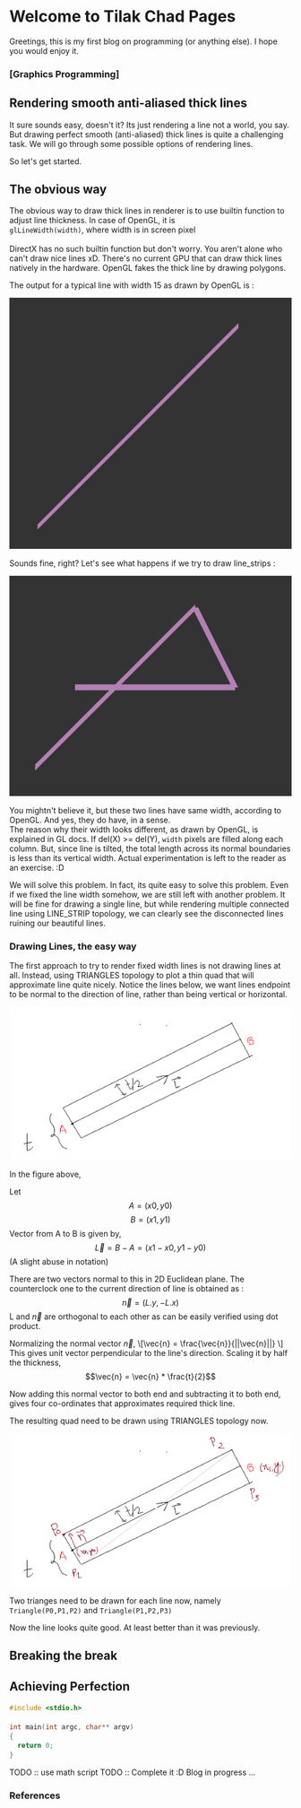 # Welcome to Tilak Chad Pages

Greetings, this is my first blog on programming (or anything else). I hope you would enjoy it.

### [Graphics Programming] 
## Rendering smooth anti-aliased thick lines 
It sure sounds easy, doesn't it? Its just rendering a line not a world, you say. But drawing perfect smooth (anti-aliased) thick lines is quite a challenging task. 
We will go through some possible options of rendering lines.

So let's get started. 

## The obvious way 
The obvious way to draw thick lines in renderer is to use builtin function to adjust line thickness. 
In case of OpenGL, it is <br>
`glLineWidth(width)`, where width is in screen pixel <br>
<br>
DirectX has no such builtin function but don't worry. You aren't alone who can't draw nice lines xD. There's no current GPU that can draw thick lines natively in the hardware. OpenGL fakes the thick line by drawing polygons. 

The output for a typical line with width 15 as drawn by OpenGL is : 

<p align="left">
	<img src = "./include/gl_line_width.png">
</p>


Sounds fine, right? 
Let's see what happens if we try to draw line_strips : 

<p align="left">
	<img src = "./include/not_believe.png">
</p>

You mightn't believe it, but these two lines have same width, according to OpenGL. And yes, they do have, in a sense.  
The reason why their width looks different, as drawn by OpenGL, is explained in GL docs. If del(X) >= del(Y), 
`width` pixels are filled along each column. But, since line is tilted, the total length across its normal boundaries is less than its vertical width. Actual experimentation is left to the reader as an exercise. :D  

We will solve this problem. In fact, its quite easy to solve this problem. Even if we fixed the line width somehow, we are still left with another problem. 
It will be fine for drawing a single line, but while rendering multiple connected line using LINE_STRIP topology, we can clearly see the disconnected lines ruining our beautiful lines. 


### Drawing Lines, the easy way 

The first approach to try to render fixed width lines is not drawing lines at all. Instead, using TRIANGLES topology to plot a thin quad that will approximate line quite nicely. 
Notice the lines below, we want lines endpoint to be normal to the direction of line, rather than being vertical or horizontal. 

<p align="left">
	<img src = "./include/line_vec.png">
</p>

In the figure above, 

Let $$ A = (x0,y0)$$ $$ B = (x1, y1) $$ 
Vector from A to B is given by, 
$$ \vec{L} = B - A = (x1 - x0, y1 - y0) $$
(A slight abuse in notation)<br>

There are two vectors normal to this in 2D Euclidean plane. The counterclock one to the current direction of line is obtained as : 
$$ \vec{n} = (L.y, -L.x) $$
L and $\vec{n}$ are orthogonal to each other as can be easily verified using dot product. 

Normalizing the normal vector $\vec{n}$, 
\\[\vec{n} = \frac{\vec{n}}{||\vec{n}||} \\]
This gives unit vector perpendicular to the line's direction. 
Scaling it by half the thickness, 
$$\vec{n} = \vec{n} * \frac{t}{2}$$

Now adding this normal vector to both end and subtracting it to both end, gives four co-ordinates that approximates required thick line. 

The resulting quad need to be drawn using TRIANGLES topology now. 

<p align="left">
	<img src = "./include/line_show.png">
</p>

Two trianges need to be drawn for each line now, 
namely 
`Triangle(P0,P1,P2)` and `Triangle(P1,P2,P3)`

Now the line looks quite good. At least better than it was previously. 

<insert good_line.png> 

## Breaking the break 
## Achieving Perfection
```c
#include <stdio.h> 

int main(int argc, char** argv)
{
  return 0; 
}
```
TODO :: use math script 
TODO :: Complete it :D
Blog in progress ... 


### References
